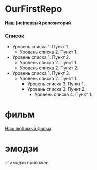 # OurFirstRepo
**Наш (не)первый репозиторий**
### Список
- Уровень списка 1. Пункт 1.
    - Уровень списка 2. Пункт 1.
- Уровень списка 1. Пункт 2.
    - Уровень списка 2. Пункт 1.
    - Уровень списка 2. Пункт 2.
- Уровень списка 1. Пункт 3.
    - Уровень списка 2. Пункт 1.
        - Уровень списка 3. Пункт 1.
        - Уровень списка 3. Пункт 2.
           - Уровень списка 4. Пункт 1.
# фильм
[Наш любимый фильм](https://ru.wikipedia.org/wiki/My_Little_Pony:_%D0%9D%D0%BE%D0%B2%D0%BE%D0%B5_%D0%BF%D0%BE%D0%BA%D0%BE%D0%BB%D0%B5%D0%BD%D0%B8%D0%B5)
# эмодзи
:white_check_mark: эмодзи приложен
